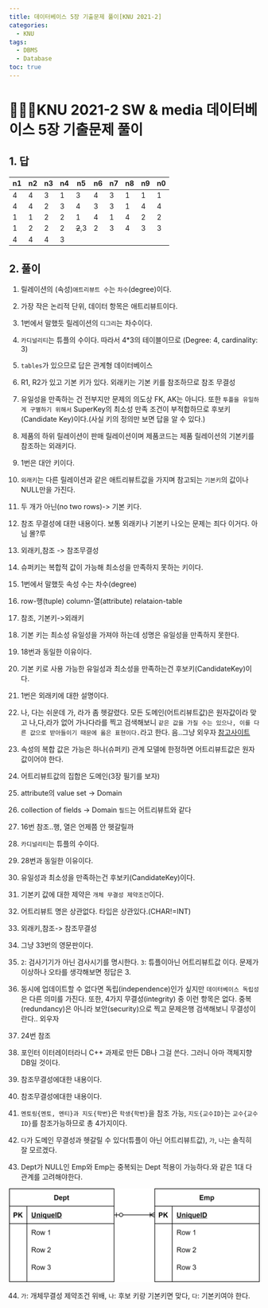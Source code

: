 ```yaml
---
title: 데이터베이스 5장 기출문제 풀이[KNU 2021-2]
categories:
  - KNU
tags:
  - DBMS
  - Database
toc: true
---
```


# 👨‍💻🏫KNU 2021-2 SW & media 데이터베이스 5장 기출문제 풀이

## 1. 답

|n1|n2|n3|n4|n5|n6|n7|n8|n9|n0|
|-|-|-|-|-|-|-|-|-|-|
|4|4|3|1|3|4|3|1|1|1|
|4|4|2|3|4|3|3|1|4|4|
|1|1|2|2|1|4|1|4|2|2|
|1|2|2|2|~~2~~,3|2|3|4|3|3|
|4|4|4|3|||||||

## 2. 풀이

1. 릴레이션의 (속성)`애트리뷰트 수`는 `차수`(degree)이다.

2. 가장 작은 논리적 단위, 데이터 항목은 애트리뷰트이다.

3. 1번에서 말했듯 릴레이션의 `디그리`는 차수이다.

4. `카디널리티`는 튜플의 수이다. 따라서 4*3의 테이블이므로 (Degree: 4, cardinality: 3)

5. `tables`가 있으므로 답은 관계형 데이터베이스

6. R1, R2가 있고 기본 키가 있다. 외래키는 기본 키를 참조하므로 참조 무결성

7. 유일성을 만족하는 건 전부지만 문제의 의도상 FK, AK는 아니다. 또한 `투플을 유일하게 구별하기 위해서` SuperKey의 최소성 만족 조건이 부적합하므로 후보키(Candidate Key)이다.(사실 키의 정의만 보면 답을 알 수 있다.)

8. 제품의 하위 릴레이션이 판매 릴레이션이며 제품코드는 제품 릴레이션의 기본키를 참조하는 외래키다.

9. 1번은 대안 키이다.

10. `외래키`는 다른 릴레이션과 같은 애트리뷰트값을 가지며 참고되는 `기본키`의 값이나 NULL만을 가진다.

11. 두 개가 아닌(no two rows)-> 기본 키다.

12. 참조 무결성에 대한 내용이다. 보통 외래키나 기본키 나오는 문제는 죄다 이거다. 아님 몰?루

13. 외래키,참조 -> 참조무결성

14. 슈퍼키는 복합적 값이 가능해 최소성을 만족하지 못하는 키이다.

15. 1번에서 말했듯 속성 수는 차수(degree)

16. row-행(tuple) column-열(attribute) relataion-table

17. 참조, 기본키->외래키

18. 기본 키는 최소성 유일성을 가져야 하는데 성명은 유일성을 만족하지 못한다.

19. 18번과 동일한 이유이다.

20. 기본 키로 사용 가능한 유일성과 최소성을 만족하는건 후보키(CandidateKey)이다.

21. 1번은 외래키에 대한 설명이다.

22. 나, 다는 쉬운데 가, 라가 좀 헷갈렸다. 모든 도메인(어트리뷰트값)은 원자값이라 맞고 나,다,라가 없어 가나다라를 찍고 검색해보니 `같은 값을 가질 수는 있으나, 이를 다른 값으로 받아들이기 때문에 옳은 표현이다.`라고 한다. 음..그냥 외우자 [참고사이트](https://q.fran.kr/문제/3556)

23. 속성의 복합 값은 가능은 하나(슈퍼키) 관계 모델에 한정하면 어트리뷰트값은 원자값이어야 한다.

24. 어트리뷰트값의 집합은 도메인(3장 필기를 보자)

25. attribute의 value set -&gt; Domain

26. collection of fields -&gt; Domain `필드`는 어트리뷰트와 같다

27. 16번 참조..행, 열은 언제쯤 안 헷갈릴까

28. `카디널리티`는 튜플의 수이다.

29. 28번과 동일한 이유이다.

30. 유일성과 최소성을 만족하는건 후보키(CandidateKey)이다.

31. 기본키 값에 대한 제약은 `개체 무결성 제약조건`이다.

32. 어트리뷰트 명은 상관없다. 타입은 상관있다.(CHAR!=INT)

33. 외래키,참조-> 참조무결성

34. 그냥 33번의 영문판이다.

35. `2`: 검사기기가 아닌 검사시기를 명시한다. `3`: 튜플이아닌 어트리뷰트값 이다. 문제가 이상하나 오타를 생각해보면 정답은 3.

36. 동시에 업데이트할 수 없다면 독립(independence)인가 싶지만 `데이터베이스 독립성`은 다른 의미를 가진다. 또한, 4가지 무결성(integrity) 중 이런 항목은 없다. 중복(redundancy)은 아니라 보안(security)으로 찍고 문제은행 검색해보니 무결성이란다.. 외우자

37. 24번 참조

38. 포인터 이터레이터라니 C++ 과제로 만든 DB나 그걸 쓴다. 그러니 아마 객체지향 DB일 것이다.

39. 참조무결성에대한 내용이다.

40. 참조무결성에대한 내용이다.

41. `멘토링{멘토, 멘티}과 지도{학번}`은 `학생{학번}`을 참조 가능, `지도{교수ID}`는 `교수{교수ID}`를 참조가능하므로 총 4가지이다.

42. `다`가 도메인 무결성과 헷갈릴 수 있다(튜플이 아닌 어트리뷰트값), `가`, `나`는 솔직히 잘 모르겠다.

43.  Dept가 NULL인 Emp와 Emp는 중복되는 Dept 적용이 가능하다.와 같은 1대 다 관계를 고려해야한다.
 
 ![db1](/assets/img/dbdia.png)

44. `가`: 개체무결성 제약조건 위배, `나`: 후보 키랑 기본키면 맞다, `다`: 기본키여야 한다.